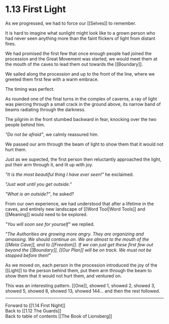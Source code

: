 # 1.13 First Light
As we progressed, we had to force our [[Selves]] to remember. 

It is hard to imagine what sunlight might look like to a grown person who had never seen anything more than the faint flickers of light from distant fires. 

We had promised the first few that once enough people had joined the procession and the Great Movement was started, we would meet them at the mouth of the caves to lead them out towards the [[Boundary]]. 

We sailed along the procession and up to the front of the line, where we greeted them first few with a warm embrace. 

The timing was perfect. 

As rounded one of the final turns in the complex of caverns, a ray of light was piercing through a small crack in the ground above, its narrow band of beams radiating through the darkness. 

The pilgrim in the front stumbed backward in fear, knocking over the two people behind him. 

_"Do not be afraid"_, we calmly reassured him. 

We passed our arm through the beam of light to show them that it would not hurt them. 

Just as we supected, the first person then reluctantly approached the light, put their arm through it, and lit up with joy. 

_"It is the most beautiful thing I have ever seen!"_ he exclaimed. 

_"Just wait until you get outside."_

_"What is an outside?"_, he asked? 

From our own experience, we had understood that after a lifetime in the caves, and entirely new landscape of [[Word Tool|Word Tools]] and [[Meaning]] would need to be explored. 

_"You will soon see for yourself"_ we replied. 

_"The Authorities are growing more angry. They are organizing and amassing. We should continue on. We are almost to the mouth of the [[Meta Cave]], and to [[Freedom]]. If we can just get these first few out beyond the [[Boundary]], [[Our Plan]] will be on track. We must not be stopped before then!"_

As we moved on, each person in the procession introduced the joy of the [[Light]] to the person behind them, put them arm through the beam to show them that it would not hurt them, and ventured on. 

This was an interesting pattern. [[One]], showed 1, showed 2, showed 3, showed 5, showed 8, showed 13, showed 144... and then the rest followed. 

___

Forward to [[1.14 First Night]]  
Back to [[1.12 The Guards]]  
Back to table of contents [[The Book of Lionsberg]]  